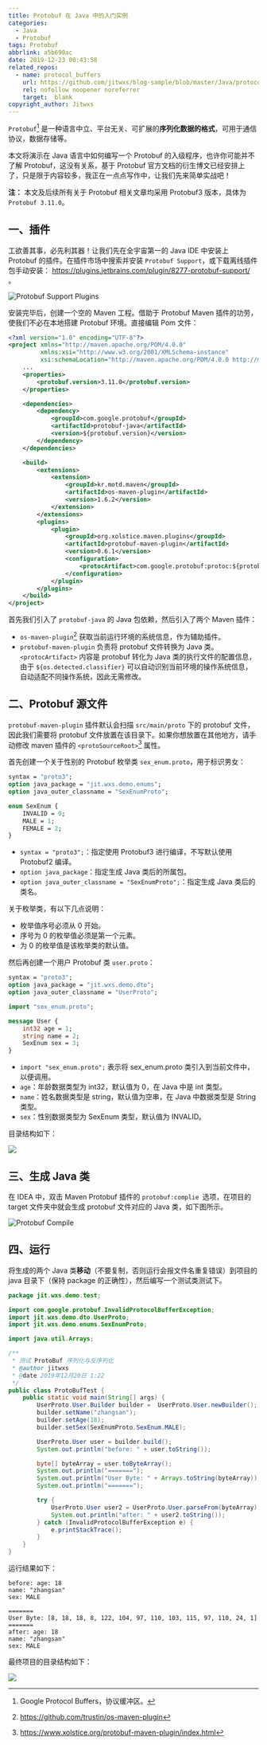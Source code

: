 ```yaml
---
title: Protobuf 在 Java 中的入门实例
categories:
  - Java
  - Protobuf
tags: Protobuf
abbrlink: a5b690ac
date: 2019-12-23 00:43:58
related_repos:
  - name: protocol_buffers
    url: https://github.com/jitwxs/blog-sample/blob/master/Java/protocol_buffers
    rel: nofollow noopener noreferrer
    target: _blank
copyright_author: Jitwxs
---
```


`Protobuf`[^1] 是一种语言中立、平台无关、可扩展的**序列化数据的格式**，可用于通信协议，数据存储等。

本文将演示在 Java 语言中如何编写一个 Protobuf 的入级程序，也许你可能并不了解 Protobuf，这没有关系，基于 Protobuf 官方文档的衍生博文已经安排上了，只是限于内容较多，我正在一点点写作中，让我们先来简单实战吧！

**注：** 本文及后续所有关于 Protobuf 相关文章均采用 Protobuf3 版本，具体为 `Protobuf 3.11.0`。

## 一、插件

工欲善其事，必先利其器！让我们先在全宇宙第一的 Java IDE 中安装上 Protobuf 的插件。在插件市场中搜索并安装 `Protobuf Support`，或下载离线插件包手动安装： https://plugins.jetbrains.com/plugin/8277-protobuf-support/ 。

![Protobuf Support Plugins](https://cdn.jsdelivr.net/gh/jitwxs/cdn/blog/posts/201912/20191223005652462.png)

安装完毕后，创建一个空的 Maven 工程。借助于 Protobuf Maven 插件的功劳，使我们不必在本地搭建 Protobuf 环境。直接编辑 Pom 文件：

```xml
<?xml version="1.0" encoding="UTF-8"?>
<project xmlns="http://maven.apache.org/POM/4.0.0"
         xmlns:xsi="http://www.w3.org/2001/XMLSchema-instance"
         xsi:schemaLocation="http://maven.apache.org/POM/4.0.0 http://maven.apache.org/xsd/maven-4.0.0.xsd">
    ...
    <properties>
        <protobuf.version>3.11.0</protobuf.version>
    </properties>

    <dependencies>
        <dependency>
            <groupId>com.google.protobuf</groupId>
            <artifactId>protobuf-java</artifactId>
            <version>${protobuf.version}</version>
        </dependency>
    </dependencies>

    <build>
        <extensions>
            <extension>
                <groupId>kr.motd.maven</groupId>
                <artifactId>os-maven-plugin</artifactId>
                <version>1.6.2</version>
            </extension>
        </extensions>
        <plugins>
            <plugin>
                <groupId>org.xolstice.maven.plugins</groupId>
                <artifactId>protobuf-maven-plugin</artifactId>
                <version>0.6.1</version>
                <configuration>
                    <protocArtifact>com.google.protobuf:protoc:${protobuf.version}:exe:${os.detected.classifier}</protocArtifact>
                </configuration>
            </plugin>
        </plugins>
    </build>
</project>
```

首先我们引入了 `protobuf-java` 的 Java 包依赖，然后引入了两个 Maven 插件：

- `os-maven-plugin`[^2] 获取当前运行环境的系统信息，作为辅助插件。
- `protobuf-maven-plugin` 负责将 protobuf 文件转换为 Java 类。`<protocArtifact>` 内容是 protobuf 转化为 Java 类的执行文件的配置信息，由于 `${os.detected.classifier}` 可以自动识别当前环境的操作系统信息，自动适配不同操作系统，因此无需修改。

## 二、Protobuf 源文件

`protobuf-maven-plugin` 插件默认会扫描 `src/main/proto` 下的 protobuf 文件，因此我们需要将 protobuf 文件放置在该目录下。如果你想放置在其他地方，请手动修改 maven 插件的 `<protoSourceRoot>`[^3] 属性。

首先创建一个关于性别的 Protobuf 枚举类 `sex_enum.proto`，用于标识男女：

```protobuf
syntax = "proto3";
option java_package = "jit.wxs.demo.enums";
option java_outer_classname = "SexEnumProto";

enum SexEnum {
    INVALID = 0;
    MALE = 1;
    FEMALE = 2;
}
```

- `syntax = "proto3";`：指定使用 Protobuf3 进行编译，不写默认使用 Protobuf2 编译。
- `option java_package`：指定生成 Java 类后的所属包。
- `option java_outer_classname = "SexEnumProto";`：指定生成 Java 类后的类名。

关于枚举类，有以下几点说明：

- 枚举值序号必须从 0 开始。
- 序号为 0 的枚举值必须是第一个元素。
- 为 0 的枚举值是该枚举类的默认值。

然后再创建一个用户 Protobuf 类 `user.proto`：

```protobuf
syntax = "proto3";
option java_package = "jit.wxs.demo.dto";
option java_outer_classname = "UserProto";

import "sex_enum.proto";

message User {
    int32 age = 1;
    string name = 2;
    SexEnum sex = 3;
}
```

- `import "sex_enum.proto";` 表示将 sex_enum.proto 类引入到当前文件中，以便调用。
- `age`：年龄数据类型为 int32，默认值为 0，在 Java 中是 int 类型。
- `name`：姓名数据类型是 string，默认值为空串，在 Java 中数据类型是 String 类型。
- `sex`：性别数据类型为 SexEnum 类型，默认值为 INVALID。

目录结构如下：

![](https://cdn.jsdelivr.net/gh/jitwxs/cdn/blog/posts/201912/20191223011801327.png)

## 三、生成 Java 类

在 IDEA 中，双击 Maven Protobuf 插件的 `protobuf:complie `选项，在项目的 target 文件夹中就会生成 protobuf 文件对应的 Java 类，如下图所示。

![Protobuf Compile](https://cdn.jsdelivr.net/gh/jitwxs/cdn/blog/posts/201912/20191223011936993.png)

## 四、运行

将生成的两个 Java 类**移动**（不要复制，否则运行会报文件名重复错误）到项目的 java 目录下（保持 package 的正确性），然后编写一个测试类测试下。

```java
package jit.wxs.demo.test;

import com.google.protobuf.InvalidProtocolBufferException;
import jit.wxs.demo.dto.UserProto;
import jit.wxs.demo.enums.SexEnumProto;

import java.util.Arrays;

/**
 * 测试 ProtoBuf 序列化与反序列化
 * @author jitwxs
 * @date 2019年12月20日 1:22
 */
public class ProtoBufTest {
    public static void main(String[] args) {
        UserProto.User.Builder builder =  UserProto.User.newBuilder();
        builder.setName("zhangsan");
        builder.setAge(18);
        builder.setSex(SexEnumProto.SexEnum.MALE);

        UserProto.User user = builder.build();
        System.out.println("before: " + user.toString());

        byte[] byteArray = user.toByteArray();
        System.out.println("=======");
        System.out.println("User Byte: " + Arrays.toString(byteArray));
        System.out.println("=======");

        try {
            UserProto.User user2 = UserProto.User.parseFrom(byteArray);
            System.out.println("after: " + user2.toString());
        } catch (InvalidProtocolBufferException e) {
            e.printStackTrace();
        }
    }
}
```

运行结果如下：

```
before: age: 18
name: "zhangsan"
sex: MALE

=======
User Byte: [8, 18, 18, 8, 122, 104, 97, 110, 103, 115, 97, 110, 24, 1]
=======
after: age: 18
name: "zhangsan"
sex: MALE
```

最终项目的目录结构如下：

![](https://cdn.jsdelivr.net/gh/jitwxs/cdn/blog/posts/201912/2019122301234225.png)

[^1]: Google Protocol Buffers，协议缓冲区。
[^2]:  https://github.com/trustin/os-maven-plugin 
[^3]:  https://www.xolstice.org/protobuf-maven-plugin/index.html 
